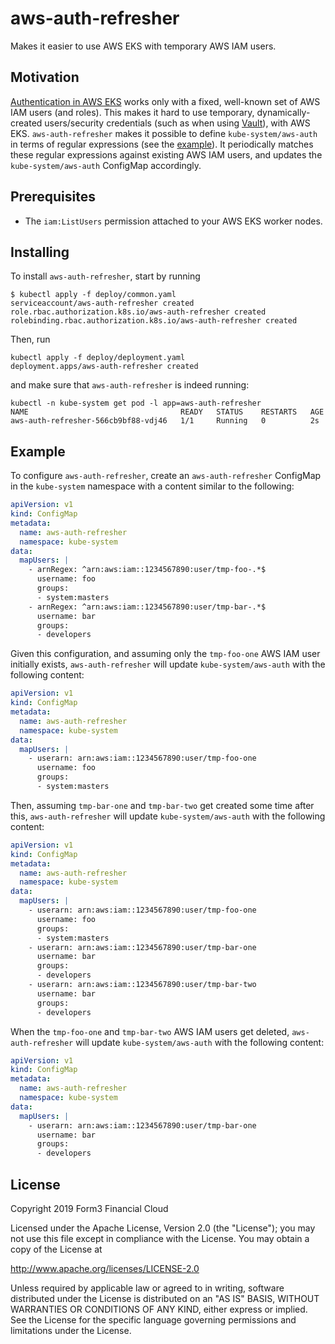 # aws-auth-refresher

Makes it easier to use AWS EKS with temporary AWS IAM users.

## Motivation

[Authentication in AWS EKS](https://docs.aws.amazon.com/eks/latest/userguide/add-user-role.html) works only with a fixed, well-known set of AWS IAM users (and roles).
This makes it hard to use temporary, dynamically-created users/security credentials (such as when using [Vault](https://www.vaultproject.io/)), with AWS EKS.
`aws-auth-refresher` makes it possible to define `kube-system/aws-auth` in terms of regular expressions (see the [example](#example)).
It periodically matches these regular expressions against existing AWS IAM users, and updates the `kube-system/aws-auth` ConfigMap accordingly.

## Prerequisites

* The `iam:ListUsers` permission attached to your AWS EKS worker nodes.

## Installing

To install `aws-auth-refresher`, start by running

```shell
$ kubectl apply -f deploy/common.yaml
serviceaccount/aws-auth-refresher created
role.rbac.authorization.k8s.io/aws-auth-refresher created
rolebinding.rbac.authorization.k8s.io/aws-auth-refresher created
```

Then, run

```shell
kubectl apply -f deploy/deployment.yaml
deployment.apps/aws-auth-refresher created
```

and make sure that `aws-auth-refresher` is indeed running:


```shell
kubectl -n kube-system get pod -l app=aws-auth-refresher
NAME                                  READY   STATUS    RESTARTS   AGE
aws-auth-refresher-566cb9bf88-vdj46   1/1     Running   0          2s
```

## Example

To configure `aws-auth-refresher`, create an `aws-auth-refresher` ConfigMap in the `kube-system` namespace with a content similar to the following:

```yaml
apiVersion: v1
kind: ConfigMap
metadata:
  name: aws-auth-refresher
  namespace: kube-system
data:
  mapUsers: |
    - arnRegex: ^arn:aws:iam::1234567890:user/tmp-foo-.*$
      username: foo
      groups:
      - system:masters
    - arnRegex: ^arn:aws:iam::1234567890:user/tmp-bar-.*$
      username: bar
      groups:
      - developers
```

Given this configuration, and assuming only the `tmp-foo-one` AWS IAM user initially exists, `aws-auth-refresher` will update `kube-system/aws-auth` with the following content:

```yaml
apiVersion: v1
kind: ConfigMap
metadata:
  name: aws-auth-refresher
  namespace: kube-system
data:
  mapUsers: |
    - userarn: arn:aws:iam::1234567890:user/tmp-foo-one
      username: foo
      groups:
      - system:masters
```

Then, assuming `tmp-bar-one` and `tmp-bar-two` get created some time after this, `aws-auth-refresher` will update `kube-system/aws-auth` with the following content:

```yaml
apiVersion: v1
kind: ConfigMap
metadata:
  name: aws-auth-refresher
  namespace: kube-system
data:
  mapUsers: |
    - userarn: arn:aws:iam::1234567890:user/tmp-foo-one
      username: foo
      groups:
      - system:masters
    - userarn: arn:aws:iam::1234567890:user/tmp-bar-one
      username: bar
      groups:
      - developers
    - userarn: arn:aws:iam::1234567890:user/tmp-bar-two
      username: bar
      groups:
      - developers
```

When the `tmp-foo-one` and `tmp-bar-two` AWS IAM users get deleted, `aws-auth-refresher` will update `kube-system/aws-auth` with the following content:

```yaml
apiVersion: v1
kind: ConfigMap
metadata:
  name: aws-auth-refresher
  namespace: kube-system
data:
  mapUsers: |
    - userarn: arn:aws:iam::1234567890:user/tmp-bar-one
      username: bar
      groups:
      - developers
 ```

## License
Copyright 2019 Form3 Financial Cloud

Licensed under the Apache License, Version 2.0 (the "License"); you may not use this file except in compliance with the License.
You may obtain a copy of the License at

http://www.apache.org/licenses/LICENSE-2.0

Unless required by applicable law or agreed to in writing, software distributed under the License is distributed on an "AS IS" BASIS, WITHOUT WARRANTIES OR CONDITIONS OF ANY KIND, either express or implied. See the License for the specific language governing permissions and limitations under the License.